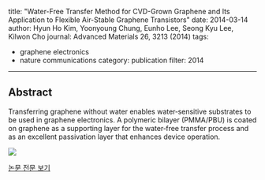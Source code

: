 title: "Water-Free Transfer Method for CVD-Grown Graphene and Its Application to Flexible Air-Stable Graphene Transistors"
date: 2014-03-14
author: Hyun Ho Kim, Yoonyoung Chung, Eunho Lee, Seong Kyu Lee, Kilwon Cho
journal: Advanced Materials 26, 3213 (2014)
tags:
- graphene electronics
- nature communications
category: publication
filter: 2014
---

## Abstract

Transferring graphene without water enables water‐sensitive substrates to be used in graphene electronics. A polymeric bilayer (PMMA/PBU) is coated on graphene as a supporting layer for the water‐free transfer process and as an excellent passivation layer that enhances device operation.

![](/assets/images/posts/14031401.webp)

[논문 전문 보기](https://www.nature.com/articles/ncomms5752)
